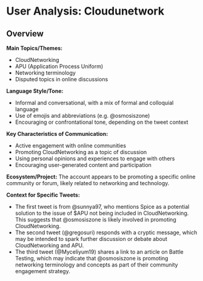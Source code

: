 # User Analysis: Cloudunetwork

## Overview

**Main Topics/Themes:**

* CloudNetworking
* APU (Application Process Uniform)
* Networking terminology
* Disputed topics in online discussions

**Language Style/Tone:**

* Informal and conversational, with a mix of formal and colloquial language
* Use of emojis and abbreviations (e.g. @osmosiszone)
* Encouraging or confrontational tone, depending on the tweet context

**Key Characteristics of Communication:**

* Active engagement with online communities
* Promoting CloudNetworking as a topic of discussion
* Using personal opinions and experiences to engage with others
* Encouraging user-generated content and participation

**Ecosystem/Project:**
The account appears to be promoting a specific online community or forum, likely related to networking and technology.

**Context for Specific Tweets:**

* The first tweet is from @sunnya97, who mentions Spice as a potential solution to the issue of $APU not being included in CloudNetworking. This suggests that @osmosiszone is likely involved in promoting CloudNetworking.
* The second tweet (@gregosuri) responds with a cryptic message, which may be intended to spark further discussion or debate about CloudNetworking and APU.
* The third tweet (@Myceliyum19) shares a link to an article on Battle Testing, which may indicate that @osmosiszone is promoting networking terminology and concepts as part of their community engagement strategy.